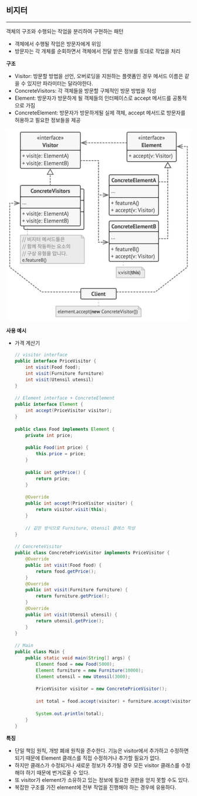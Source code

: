 ## **비지터**

---

객체의 구조와 수행되는 작업을 분리하여 구현하는 패턴

- 객체에서 수행될 작업은 방문자에게 위임
- 방문자는 각 개체를 순회하면서 객체에서 전달 받은 정보를 토대로 작업을 처리

**구조**

- Visitor: 방문할 방법을 선언, 오버로딩을 지원하는 플랫폼인 경우 메서드 이름은 같을 수 있지만 파라미터는 달라야한다.
- ConcreteVisitors: 각 객체들을 방문할 구체적인 방문 방법을 작성
- Element: 방문자가 방문하게 될 객체들의 인터페이스로 accept 메서드를 공통적으로 가짐
- ConcreteElement: 방문자가 방문하게될 실제 객체, accept 메서드로 방문자를 허용하고 필요한 정보들을 제공

![구조](./visitor.png)

**사용 예시**

- 가격 계산기

    ```java
    // visitor interface
    public interface PriceVisitor {
    	int visit(Food food);
    	int visit(Furniture furniture)
    	int visit(Utensil utensil)
    }
    
    // Element interface + ConcreteElement
    public interface Element {
    	int accept(PriceVisitor visitor);
    }
    
    public class Food implements Element {
    	private int price;
    	
    	public Food(int price) {
    		this.price = price;
    	}
    	
    	public int getPrice() {
    		return price;
    	}
    	
    	@Override
    	public int accept(PriceVisitor visitor) {
    		return visitor.visit(this);
    	}	
    	
    	// 같은 방식으로 Furniture, Utensil 클래스 작성
    }
    
    // ConcreteVisitor
    public class ConcretePriceVisitor implements PriceVisitor {
    	@Override
    	public int visit(Food food) {
    		return food.getPrice();
    	}
    	@Override
    	public int visit(Furniture furniture) {
    		return furniture.getPrice();
    	}
    	@Override
    	public int visit(Utensil utensil) {
    		return utensil.getPrice();
    	}	
    }
    
    // Main
    public class Main {
    	public static void main(String[] args) {
    		Element food = new Food(5000);
    		Element furniture = new Furniture(10000);
    		Element utensil = new Utensil(3000);
    		
    		PriceVisitor visitor = new ConcretePriceVisitor();
    		
    		int total = food.accept(visitor) + furniture.accept(visitor) + utensil.accept(visitor);
    		
    		System.out.println(total);
    	}
    }
    ```


**특징**

- 단일 책임 원칙, 개방 폐쇄 원칙을 준수한다. 기능은 visitor에서 추가하고 수정하면 되기 때문에 Element 클래스를 직접 수정하거나 추가할 필요가 없다.
- 하지만 클래스가 수정되거나 새로운 정보가 추가될 경우 모든 visitor 클래스를 수정해야 하기 때문에 번거로울 수 있다.
- 또 visitor가 element가 소유하고 있는 정보에 필요한 권한을 얻지 못할 수도 있다.
- 복잡한 구조를 가진 element에 전부 작업을 진행해야 하는 경우에 유용하다.